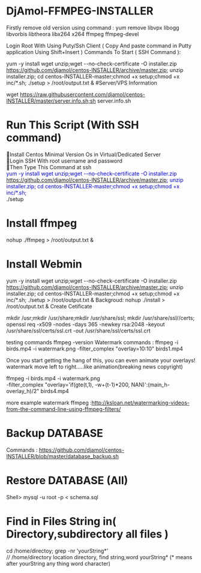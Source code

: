 # DjAmol-FFMPEG-INSTALLER
Firstly remove old version using command :
yum remove libvpx libogg libvorbis libtheora libx264 x264 ffmpeg ffmpeg-devel

Login Root With Using Puty/Ssh Client ( Copy And paste command in Putty application Using Shift+Insert )
Commands To Start ( SSH Command ):




yum -y install wget unzip;wget --no-check-certificate -O installer.zip https://github.com/djamol/centos-INSTALLER/archive/master.zip; unzip installer.zip;
cd centos-INSTALLER-master;chmod +x setup;chmod +x inc/*.sh; ./setup > /root/output.txt & 
#Server/VPS Information

wget https://raw.githubusercontent.com/djamol/centos-INSTALLER/master/server.info.sh;sh server.info.sh

# Run This Script (With SSH command)
&#x1F536;Install Centos Minimal Version Os in Virtual/Dedicated Server<br />
&#x1F536;Login SSH With root username and password<br />
&#x1F53D;Then Type This Command at ssh<br /><font color="blue">
yum -y install wget unzip;wget --no-check-certificate -O installer.zip https://github.com/djamol/centos-INSTALLER/archive/master.zip; unzip installer.zip; cd centos-INSTALLER-master;chmod +x setup;chmod +x inc/*.sh;
</font>
<br />
./setup<br />

# Install ffmpeg

nohup ./ffmpeg > /root/output.txt &

# Install Webmin

yum -y install wget unzip;wget --no-check-certificate -O installer.zip https://github.com/djamol/centos-INSTALLER/archive/master.zip; unzip installer.zip;
cd centos-INSTALLER-master;chmod +x setup;chmod +x inc/*.sh; ./setup > /root/output.txt & 
Backgroud: nohup ./install > /root/output.txt & 
Create Cetificate

mkdir /usr;mkdir /usr/share;mkdir /usr/share/ssl; mkdir /usr/share/ssl//certs;
openssl req -x509 -nodes -days 365 -newkey rsa:2048 -keyout /usr/share/ssl/certs/ssl.crt -out /usr/share/ssl/certs/ssl.crt

testing commands
ffmpeg -version
Watermark commands :
ffmpeg -i birds.mp4 -i watermark.png -filter_complex "overlay=10:10" birds1.mp4

Once you start getting the hang of this, you can even animate your overlays!
watermark move left to right.....like animation(breaking news copyright)

ffmpeg -i birds.mp4 -i watermark.png \
-filter_complex "overlay='if(gte(t,1), -w+(t-1)*200, NAN)':(main_h-overlay_h)/2" birds4.mp4

more example watermark ffmpeg :http://ksloan.net/watermarking-videos-from-the-command-line-using-ffmpeg-filters/


# Backup DATABASE
Commands : https://github.com/djamol/centos-INSTALLER/blob/master/database_backup.sh
# Restore DATABASE (All)
Shell>   mysql -u root -p < schema.sql

# Find in Files String in( Directory,subdirectory all files )
cd /home/directoy; grep -nr 'yourString*'  
// /home/directory location directory, find string,word yourString* (* means after yourString any thing word character)
